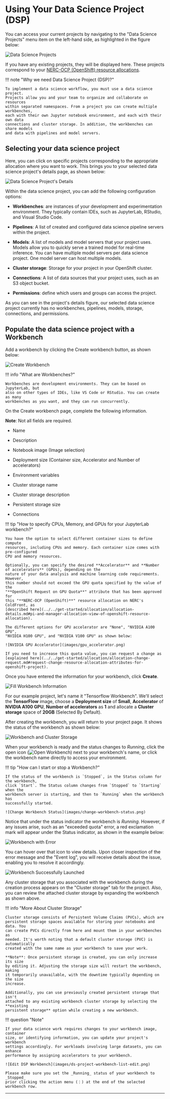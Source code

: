 # Using Your Data Science Project (DSP)

You can access your current projects by navigating to the "Data Science Projects"
menu item on the left-hand side, as highlighted in the figure below:

![Data Science Projects](images/data-science-projects.png)

If you have any existing projects, they will be displayed here. These projects
correspond to your [NERC-OCP (OpenShift) resource allocations](../../get-started/allocation/allocation-details.md#general-user-view-of-openshift-resource-allocation).

!!! note "Why we need Data Science Project (DSP)?"

    To implement a data science workflow, you must use a data science project.
    Projects allow you and your team to organize and collaborate on resources
    within separated namespaces. From a project you can create multiple workbenches,
    each with their own Jupyter notebook environment, and each with their own data
    connections and cluster storage. In addition, the workbenches can share models
    and data with pipelines and model servers.

## Selecting your data science project

Here, you can click on specific projects corresponding to the appropriate allocation
where you want to work. This brings you to your selected data science project's
details page, as shown below:

![Data Science Project's Details](images/data-science-project-details.png)

Within the data science project, you can add the following configuration options:

-   **Workbenches**: are instances of your development and experimentation environment.
    They typically contain IDEs, such as JupyterLab, RStudio, and Visual Studio Code.

-   **Pipelines**: A list of created and configured data science pipeline servers
    within the project.

-   **Models**: A list of models and model servers that your project uses. Models
    allow you to quickly serve a trained model for real-time inference. You can
    have multiple model servers per data science project. One model server can
    host multiple models.

-   **Cluster storage**: Storage for your project in your OpenShift cluster.

-   **Connections**: A list of data sources that your project uses, such as an S3
    object bucket.

-   **Permissions**: define which users and groups can access the project.

As you can see in the project's details figure, our selected data science project
currently has no workbenches, pipelines, models, storage, connections, and permissions.

## Populate the data science project with a Workbench

Add a workbench by clicking the Create workbench button, as shown below:

![Create Workbench](images/create-workbench.png)

!!! info "What are Workbenches?"

    Workbenches are development environments. They can be based on JupyterLab, but
    also on other types of IDEs, like VS Code or RStudio. You can create as many
    workbenches as you want, and they can run concurrently.

On the Create workbench page, complete the following information.

**Note**: Not all fields are required.

-   Name

-   Description

-   Notebook image (Image selection)

-   Deployment size (Container size, Accelerator and Number of accelerators)

-   Environment variables

-   Cluster storage name

-   Cluster storage description

-   Persistent storage size

-   Connections

!!! tip "How to specify CPUs, Memory, and GPUs for your JupyterLab workbench?"

    You have the option to select different container sizes to define compute
    resources, including CPUs and memory. Each container size comes with pre-configured
    CPU and memory resources.

    Optionally, you can specify the desired **Accelerator** and **Number of accelerators** (GPUs), depending on the
    nature of your data analysis and machine learning code requirements. However,
    this number should not exceed the GPU quota specified by the value of the
    "**OpenShift Request on GPU Quota**" attribute that has been approved for
    this "**NERC-OCP (OpenShift)**" resource allocation on NERC's ColdFront, as
    [described here](../../get-started/allocation/allocation-details.md#pi-and-manager-allocation-view-of-openshift-resource-allocation).

    The different options for GPU accelerator are "None", "NVIDIA A100 GPU",
    "NVIDIA H100 GPU", and "NVIDIA V100 GPU" as shown below:

    ![NVIDIA GPU Accelerator](images/gpu_accelerator.png)

    If you need to increase this quota value, you can request a change as
    [explained here](../../get-started/allocation/allocation-change-request.md#request-change-resource-allocation-attributes-for-openshift-project).

Once you have entered the information for your workbench, click **Create**.

![Fill Workbench Information](images/tensorflow-workbench.png)

For our example project, let's name it "Tensorflow Workbench". We'll select the
**TensorFlow** image, choose a **Deployment size** of **Small**,
**Accelerator** of **NVIDIA A100 GPU**, **Number of accelerators**
as **1** and allocate a **Cluster storage** space of **20GB** (Selected By Default).

After creating the workbench, you will return to your project page. It shows the
status of the workbench as shown below:

![Workbench and Cluster Storage](images/open-tensorflow-jupyter-lab.png)

When your workbench is ready and the status changes to _Running_, click the open
icon (![Open Workbench](images/open.png)) next to your workbench's name, or click
the workbench name directly to access your environment.

!!! tip "How can I start or stop a Workbench?"

    If the status of the workbench is `Stopped`, in the Status column for the workbench,
    click `Start`. The Status column changes from `Stopped` to `Starting` when the
    workbench server is starting, and then to `Running` when the workbench has
    successfully started.

    ![Change Workbench Status](images/change-workbench-status.png)

Notice that under the status indicator the workbench is _Running_. However, if any
issues arise, such as an "exceeded quota" error, a red exclamation mark will appear
under the Status indicator, as shown in the example below:

![Workbench with Error](images/workbench-error-status.png)

You can hover over that icon to view details. Upon closer inspection of the error
message and the "Event log", you will receive details about the issue, enabling
you to resolve it accordingly.

![Workbench Successfully Launched](images/workbench-cluster-storage.png)

Any cluster storage that you associated with the workbench during the creation process
appears on the "Cluster storage" tab for the project. Also, you can review the
attached cluster storage by expanding the workbench as shown above.

!!! info "More About Cluster Storage"

    Cluster storage consists of Persistent Volume Claims (PVCs), which are
    persistent storage spaces available for storing your notebooks and data. You
    can create PVCs directly from here and mount them in your workbenches as
    needed. It's worth noting that a default cluster storage (PVC) is automatically
    created with the same name as your workbench to save your work.

    **Note**: Once persistent storage is created, you can only increase its size
    by editing it. Adjusting the storage size will restart the workbench, making
    it temporarily unavailable, with the downtime typically depending on the size
    increase.

    Additionally, you can use previously created persistent storage that isn't
    attached to any existing workbench cluster storage by selecting the **existing
    persistent storage** option while creating a new workbench.

!!! question "Note"

    If your data science work requires changes to your workbench image, container
    size, or identifying information, you can update your project's workbench
    settings accordingly. For workloads involving large datasets, you can enhance
    performance by assigning accelerators to your workbench.

    ![Edit DSP Workbench](images/ds-project-workbench-list-edit.png)

    Please make sure you set the _Running_ status of your workbench to _Stopped_
    prior clicking the action menu (⋮) at the end of the selected workbench row.

---

